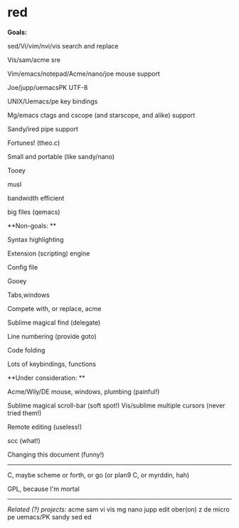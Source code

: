 # red

**Goals:** 

sed/Vi/vim/nvi/vis search and replace 

Vis/sam/acme sre 

Vim/emacs/notepad/Acme/nano/joe mouse support 

Joe/jupp/uemacsPK UTF-8 

UNIX/Uemacs/pe key bindings 

Mg/emacs ctags and cscope (and starscope, and alike) support 

Sandy/ired pipe support 

Fortunes! (theo.c) 

Small and portable (like sandy/nano) 

Tooey

musl

bandwidth efficient

big files (qemacs)


**Non-goals: **

Syntax highlighting 

Extension (scripting) engine 

Config file 

Gooey 

Tabs,windows 

Compete with, or replace, acme 

Sublime magical find (delegate) 

Line numbering (provide goto) 

Code folding 

Lots of keybindings, functions 

**Under consideration: **

Acme/Wily/DE mouse, windows, plumbing (painful!) 

Sublime magical scroll-bar (soft spot!) 
Vis/sublime multiple cursors (never tried them!) 

Remote editing (useless!)

scc (what!)

Changing this document (funny!)


------------------------------------- 

 

C, maybe scheme or forth, or go (or plan9 C, or myrddin, hah)

GPL, because I'm mortal


------------------------------------- 


*Related (?) projects:*
acme
sam
vi
vis
mg
nano
jupp
edit
ober(on)
z
de
micro
pe
uemacs/PK
sandy
sed
ed
